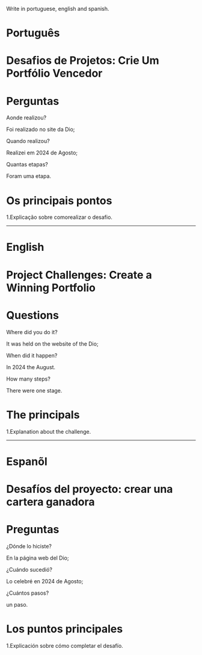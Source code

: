 Write in portuguese, english and spanish.

#  Português

# Desafios de Projetos: Crie Um Portfólio Vencedor


# Perguntas

Aonde realizou?

Foi realizado no site da Dio;

Quando realizou?

Realizei em 2024 de Agosto;

Quantas etapas?

Foram uma etapa.

# Os principais pontos

1.Explicação sobre comorealizar o desafio.

--------------------------------------------------------------------------------------------------------------------------------

# English

#  Project Challenges: Create a Winning Portfolio

# Questions

Where did you do it?

It was held on the website of the Dio; 

When did it happen?

In 2024 the August.

How many steps?

There were one stage.

# The principals

1.Explanation about the challenge.


--------------------------------------------------------------------------------------------------------------------------------

# Espanõl

# Desafíos del proyecto: crear una cartera ganadora

# Preguntas

¿Dónde lo hiciste?

En la página web del Dio;

¿Cuándo sucedió?

Lo celebré en 2024 de Agosto;

¿Cuántos pasos?

un paso.

# Los puntos principales

1.Explicación sobre cómo completar el desafío.

